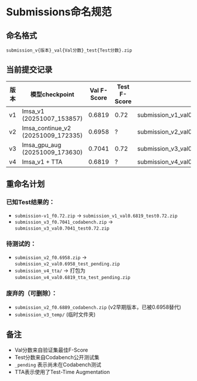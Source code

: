 # Submissions命名规范

## 命名格式
`submission_v{版本}_val{Val分数}_test{Test分数}.zip`

## 当前提交记录

| 版本 | 模型checkpoint | Val F-Score | Test F-Score | 文件名 |
|------|---------------|-------------|--------------|--------|
| v1 | lmsa_v1 (20251007_153857) | 0.6819 | 0.72 | submission_v1_val0.6819_test0.72.zip |
| v2 | lmsa_continue_v2 (20251009_172335) | 0.6958 | ? | submission_v2_val0.6958_test_pending.zip |
| v3 | lmsa_gpu_aug (20251009_173630) | 0.7041 | 0.72 | submission_v3_val0.7041_test0.72.zip |
| v4 | lmsa_v1 + TTA | 0.6819 | ? | submission_v4_val0.6819_tta_test_pending.zip |

## 重命名计划

### 已知Test结果的：
- `submission-v1_f0.72.zip` → `submission_v1_val0.6819_test0.72.zip`
- `submission_v3_f0.7041_codabench.zip` → `submission_v3_val0.7041_test0.72.zip`

### 待测试的：
- `submission_v2_f0.6958.zip` → `submission_v2_val0.6958_test_pending.zip`
- `submission_v4_tta/` → 打包为 `submission_v4_val0.6819_tta_test_pending.zip`

### 废弃的（可删除）：
- `submission_v2_f0.6889_codabench.zip` (v2早期版本，已被0.6958替代)
- `submission_v3_temp/` (临时文件夹)

## 备注
- Val分数来自验证集最佳F-Score
- Test分数来自Codabench公开测试集
- `_pending` 表示尚未在Codabench测试
- TTA表示使用了Test-Time Augmentation
